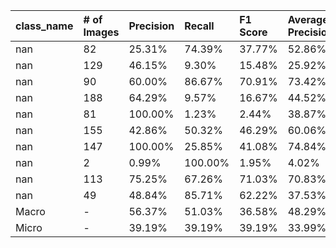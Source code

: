 | class_name   | # of Images   | Precision   | Recall   | F1 Score   | Average Precision   |
|:-------------|:--------------|:------------|:---------|:-----------|:--------------------|
| nan          | 82            | 25.31%      | 74.39%   | 37.77%     | 52.86%              |
| nan          | 129           | 46.15%      | 9.30%    | 15.48%     | 25.92%              |
| nan          | 90            | 60.00%      | 86.67%   | 70.91%     | 73.42%              |
| nan          | 188           | 64.29%      | 9.57%    | 16.67%     | 44.52%              |
| nan          | 81            | 100.00%     | 1.23%    | 2.44%      | 38.87%              |
| nan          | 155           | 42.86%      | 50.32%   | 46.29%     | 60.06%              |
| nan          | 147           | 100.00%     | 25.85%   | 41.08%     | 74.84%              |
| nan          | 2             | 0.99%       | 100.00%  | 1.95%      | 4.02%               |
| nan          | 113           | 75.25%      | 67.26%   | 71.03%     | 70.83%              |
| nan          | 49            | 48.84%      | 85.71%   | 62.22%     | 37.53%              |
| Macro        | -             | 56.37%      | 51.03%   | 36.58%     | 48.29%              |
| Micro        | -             | 39.19%      | 39.19%   | 39.19%     | 33.99%              |